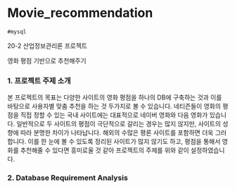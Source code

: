 # Movie_recommendation

`#mysql`

20-2 산업정보관리론 프로젝트

영화 평점 기반으로 추천해주기 


### 1. 프로젝트 주제 소개

본 프로젝트의 목표는 다양한 사이트의 영화 평점을 하나의 DB에 구축하는 것과 이를 바탕으로 사용자별 맞춤 추천을 하는 것 두가지로 볼 수 있습니다. 
네티즌들이 영화의 평점을 직접 정할 수 있는 국내 사이트에는 대표적으로 네이버 영화와 다음 영화가 있습니다. 일반적으로 두 사이트의 평점이 극단적으로 갈리는 경우는 많지 않지만, 사이트의 성향에 따라 분명한 차이가 나타납니다. 해외의 수많은 평론 사이트를 포함하면 더욱 그러합니다. 이를 한 눈에 볼 수 있도록 정리된 사이트가 많지 않기도 하고, 평점을 통해서 영화를 추천해줄 수 있다면 흥미로울 것 같아 프로젝트의 주제를 위와 같이 설정하였습니다.

### 2. Database Requirement Analysis
